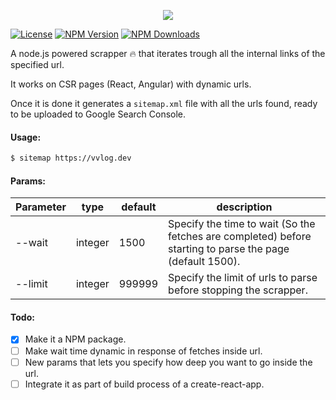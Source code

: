 <p align="center">
  <img src="https://github.com/jvidalv/node-simple-sitemap-generator/blob/master/assets/logo.png?raw=true" />
</p>

[![License](http://img.shields.io/npm/l/super-simple-sitemap-generator.svg?style=flat-square)](http://opensource.org/licenses/MIT)
[![NPM Version](http://img.shields.io/npm/v/super-simple-sitemap-generator.svg?style=flat-square)](https://npmjs.com/package/super-simple-sitemap-generator)
[![NPM Downloads](https://img.shields.io/npm/dm/super-simple-sitemap-generator.svg?style=flat-square)](https://npmjs.com/package/super-simple-sitemap-generator)


A node.js powered scrapper 🔥 that iterates trough all the internal links of the specified url.

It works on CSR pages (React, Angular) with dynamic urls.

Once it is done it generates a ``sitemap.xml`` file with all the urls found, ready to be uploaded to Google Search Console.

#### Usage:

``` bash
$ sitemap https://vvlog.dev
```

#### Params:

Parameter | type | default | description
--- | --- | --- | --- 
--wait | integer | 1500 | Specify the time to wait (So the fetches are completed) before starting to parse the page (default 1500).
--limit | integer | 999999 | Specify the limit of urls to parse before stopping the scrapper.

#### Todo:
* [x] Make it a NPM package.
* [ ] Make wait time dynamic in response of fetches inside url.
* [ ] New params that lets you specify how deep you want to go inside the url.
* [ ] Integrate it as part of build process of a create-react-app.
